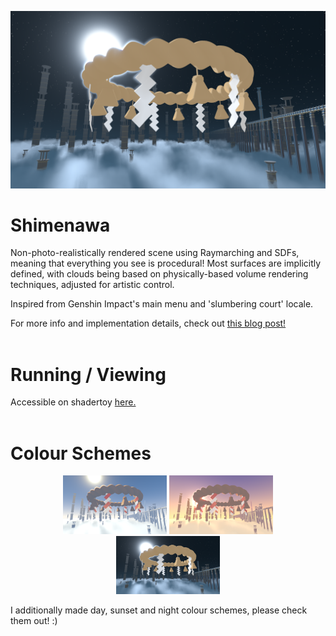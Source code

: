 <p align="center", width="100%"><img src="renders/night_thumb.png"></p>

# Shimenawa
Non-photo-realistically rendered scene using Raymarching and SDFs, meaning that everything you see is procedural! Most surfaces are implicitly defined, with clouds being based on physically-based volume rendering techniques, adjusted for artistic control. 

Inspired from Genshin Impact's main menu and 'slumbering court' locale.

For more info and implementation details, check out [this blog post!]()
<br/><br/>

# Running / Viewing
Accessible on shadertoy [here.]()
<br/><br/>

# Colour Schemes
<p align="center", width="100%">
<img width="33%" src="renders/day_thumb.png">
<img width="33%" src="renders/sunset_thumb.png">
<img width="33%" src="renders/night_thumb.png">
</p>
I additionally made day, sunset and night colour schemes, please check them out! :)